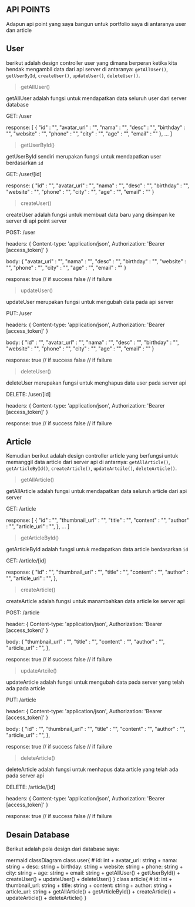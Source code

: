 ## API POINTS
Adapun api point yang saya bangun untuk portfolio saya di antaranya user dan article

## User

berikut adalah design controller user yang dimana berperan ketika kita hendak mengambil data dari api server
di antaranya:
`getAllUser()`, `getUserById`, `createUser()`, `updateUser()`, `deleteUser()`.

> getAllUser()

getAllUser adalah fungsi untuk mendapatkan data seluruh user dari server database


GET: /user

response:
[
    {
        "id"            : "",
        "avatar_url"    : "",
        "nama"          : "",
        "desc"          : "",
        "birthday"      : "",
        "website"       : "",
        "phone"         : "",
        "city"          : "",
        "age"           : "",
        "email"         : ""
    },
    ...
]


> getUserById()

getUserById sendiri merupakan fungsi untuk mendapatkan user berdasarkan `id`


GET: /user/[id]

response:
{
    "id"            : "",
    "avatar_url"    : "",
    "nama"          : "",
    "desc"          : "",
    "birthday"      : "",
    "website"       : "",
    "phone"         : "",
    "city"          : "",
    "age"           : "",
    "email"         : ""
}


> createUser()

createUser adalah fungsi untuk membuat data baru yang disimpan ke server di api point server 


POST: /user

headers:
{
    Content-type: 'application/json',
    Authorization: 'Bearer [access_token]'
}

body:
{
    "avatar_url"    : "",
    "nama"          : "",
    "desc"          : "",
    "birthday"      : "",
    "website"       : "",
    "phone"         : "",
    "city"          : "",
    "age"           : "",
    "email"         : ""
}

response:
true    // if success
false   // if failure


> updateUser()

updateUser merupakan fungsi untuk mengubah data pada api server


PUT: /user

headers:
{
    Content-type: 'application/json',
    Authorization: 'Bearer [access_token]'
}

body:
{
    "id"            : "",
    "avatar_url"    : "",
    "nama"          : "",
    "desc"          : "",
    "birthday"      : "",
    "website"       : "",
    "phone"         : "",
    "city"          : "",
    "age"           : "",
    "email"         : ""
}

response:
true    // if success
false   // if failure


> deleteUser()

deleteUser merupakan fungsi untuk menghapus data user pada server api


DELETE: /user/[id]

headers:
{
    Content-type: 'application/json',
    Authorization: 'Bearer [access_token]'
}

response:
true    // if success
false   // if failure


## Article

Kemudian berikut adalah design controller article yang berfungsi untuk memanggil data article dari server api
di antarnya:
`getAllArticle()`, `getArticleById()`, `createArticle()`, `updateArtcile()`, `deleteArticle()`.

> getAllArticle()

getAllArticle adalah fungsi untuk mendapatkan data seluruh article dari api server


GET: /article

response:
[
    {
        "id"                : "",
        "thumbnail_url"     : "",
        "title"             : "",
        "content"           : "",
        "author"            : "",
        "article_url"       : "",
    },
    ...
]



> getArticleById()

getArticleById adalah fungsi untuk medapatkan data article berdasarkan `id`


GET: /article/[id]

response:
{
    "id"                : "",
    "thumbnail_url"     : "",
    "title"             : "",
    "content"           : "",
    "author"            : "",
    "article_url"       : "",
},

> createArticle()

createArticle adalah fungsi untuk manambahkan data article ke server api


POST: /article

header:
{
    Content-type: 'application/json',
    Authorization: 'Bearer [access_token]'
}

body:
{
    "thumbnail_url"     : "",
    "title"             : "",
    "content"           : "",
    "author"            : "",
    "article_url"       : "",
},

response:
true    // if success
false   // if failure

> updateArtcile()

updateArticle adalah fungsi untuk mengubah data pada server yang telah ada pada article


PUT: /article

header:
{
    Content-type: 'application/json',
    Authorization: 'Bearer [access_token]'
}

body:
{
    "id"                : "",
    "thumbnail_url"     : "",
    "title"             : "",
    "content"           : "",
    "author"            : "",
    "article_url"       : "",
},

response:
true    // if success
false   // if failure

> deleteArticle()

deleteArticle adalah fungsi untuk menhapus data article yang telah ada pada server api


DELETE: /article/[id]

headers:
{
    Content-type: 'application/json',
    Authorization: 'Bearer [access_token]'
}

response:
true    // if success
false   // if failure


## Desain Database

Berikut adalah pola design dari database saya:

mermaid
classDiagram
    class user{
        # id: int
        + avatar_url: string
        + nama: string
        + desc: string
        + birthday: string
        + website: string
        + phone: string
        + city: string
        + age: string
        + email: string
        + getAllUser()
        + getUserById()
        + createUser()
        + updateUser()
        + deleteUser()
    }
    class article{
        # id: int
        + thumbnail_url: string
        + title: string
        + content: string
        + author: string
        + article_url: string
        + getAllArticle()
        + getArticleById()
        + createArticle()
        + updateArticle()
        + deleteArticle()
    }
